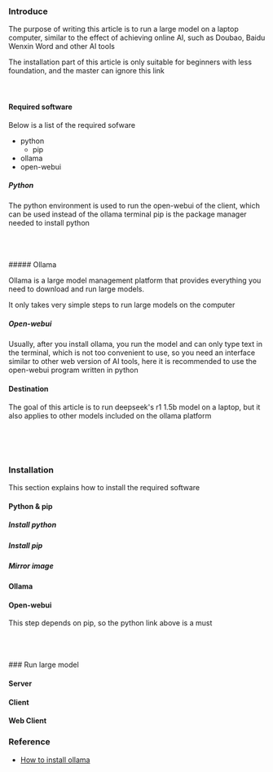 ### Introduce
The purpose of writing this article is to run a large model on a laptop computer, similar to the effect of achieving online AI, such as Doubao, Baidu Wenxin Word and other     AI tools

The installation part of this article is only suitable for beginners with less foundation, and the master can ignore this link
<br>
<br>
<br>
#### Required software

Below is a list of the required sofware
- python
  - pip
- ollama
- open-webui



##### Python

The python environment is used to run the open-webui of the client, which can be used instead of the ollama terminal
pip is the package manager needed to install python


<br>
<br>
<br>
##### Ollama

Ollama is a large model management platform that provides everything you need to download and run large models.
  
It only takes very simple steps to run large models on the computer



##### Open-webui

 Usually, after you install ollama, you run the model and can only type text in the terminal, which is not too convenient to use, so you need an interface similar to other web version of AI tools, here it is recommended to use the open-webui program written in python
    



#### Destination

The goal of this article is to run deepseek's r1 1.5b model on a laptop, but it also applies to other models included on the ollama platform

<br>
<br>
<br>

### Installation

This section explains how to install the required software

#### Python & pip

##### Install python


##### Install pip

##### Mirror image


#### Ollama



#### Open-webui

This step depends on pip, so the python link above is a must


<br>
<br>
<br>
### Run large model

#### Server

#### Client


#### Web Client



### Reference
- [How to install ollama](https://ollama.readthedocs.io/quickstart/)
